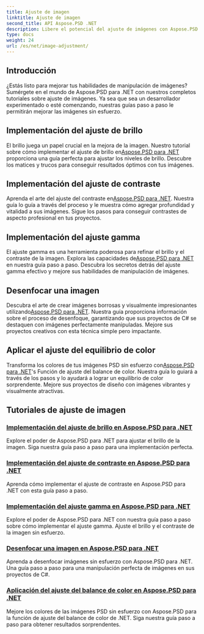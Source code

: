 ```yaml
---
title: Ajuste de imagen
linktitle: Ajuste de imagen
second_title: API Aspose.PSD .NET
description: Libere el potencial del ajuste de imágenes con Aspose.PSD para .NET. Explore tutoriales sobre brillo, contraste y equilibrio de color para dominar la manipulación de imágenes.
type: docs
weight: 24
url: /es/net/image-adjustment/
---
```

## Introducción

¿Estás listo para mejorar tus habilidades de manipulación de imágenes? Sumérgete en el mundo de Aspose.PSD para .NET con nuestros completos tutoriales sobre ajuste de imágenes. Ya sea que sea un desarrollador experimentado o esté comenzando, nuestras guías paso a paso le permitirán mejorar las imágenes sin esfuerzo.

## Implementación del ajuste de brillo

 El brillo juega un papel crucial en la mejora de la imagen. Nuestro tutorial sobre cómo implementar el ajuste de brillo en[Aspose.PSD para .NET](./brightness-adjustment/) proporciona una guía perfecta para ajustar los niveles de brillo. Descubre los matices y trucos para conseguir resultados óptimos con tus imágenes.

## Implementación del ajuste de contraste

 Aprenda el arte del ajuste del contraste en[Aspose.PSD para .NET](./contrast-adjustment/). Nuestra guía lo guía a través del proceso y le muestra cómo agregar profundidad y vitalidad a sus imágenes. Sigue los pasos para conseguir contrastes de aspecto profesional en tus proyectos.

## Implementación del ajuste gamma

El ajuste gamma es una herramienta poderosa para refinar el brillo y el contraste de la imagen. Explora las capacidades de[Aspose.PSD para .NET](./gamma-adjustment/) en nuestra guía paso a paso. Descubra los secretos detrás del ajuste gamma efectivo y mejore sus habilidades de manipulación de imágenes.

## Desenfocar una imagen

 Descubra el arte de crear imágenes borrosas y visualmente impresionantes utilizando[Aspose.PSD para .NET](./blur-image/). Nuestra guía proporciona información sobre el proceso de desenfoque, garantizando que sus proyectos de C# se destaquen con imágenes perfectamente manipuladas. Mejore sus proyectos creativos con esta técnica simple pero impactante.

## Aplicar el ajuste del equilibrio de color

 Transforma los colores de tus imágenes PSD sin esfuerzo con[Aspose.PSD para .NET](./color-balance-adjustment/)'s Función de ajuste del balance de color. Nuestra guía lo guiará a través de los pasos y lo ayudará a lograr un equilibrio de color sorprendente. Mejore sus proyectos de diseño con imágenes vibrantes y visualmente atractivas.

## Tutoriales de ajuste de imagen
### [Implementación del ajuste de brillo en Aspose.PSD para .NET](./brightness-adjustment/)
Explore el poder de Aspose.PSD para .NET para ajustar el brillo de la imagen. Siga nuestra guía paso a paso para una implementación perfecta.
### [Implementación del ajuste de contraste en Aspose.PSD para .NET](./contrast-adjustment/)
Aprenda cómo implementar el ajuste de contraste en Aspose.PSD para .NET con esta guía paso a paso.
### [Implementación del ajuste gamma en Aspose.PSD para .NET](./gamma-adjustment/)
Explore el poder de Aspose.PSD para .NET con nuestra guía paso a paso sobre cómo implementar el ajuste gamma. Ajuste el brillo y el contraste de la imagen sin esfuerzo.
### [Desenfocar una imagen en Aspose.PSD para .NET](./blur-image/)
Aprenda a desenfocar imágenes sin esfuerzo con Aspose.PSD para .NET. Una guía paso a paso para una manipulación perfecta de imágenes en sus proyectos de C#.
### [Aplicación del ajuste del balance de color en Aspose.PSD para .NET](./color-balance-adjustment/)
Mejore los colores de las imágenes PSD sin esfuerzo con Aspose.PSD para la función de ajuste del balance de color de .NET. Siga nuestra guía paso a paso para obtener resultados sorprendentes.